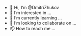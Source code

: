 - 👋 Hi, I’m @DmitriZhukov
- 👀 I’m interested in ...
- 🌱 I’m currently learning ...
- 💞️ I’m looking to collaborate on ...
- 📫 How to reach me ...

<!---
DmitriZhukov/DmitriZhukov is a ✨ special ✨ repository because its `README.md` (this file) appears on your GitHub profile.
You can click the Preview link to take a look at your changes.
--->

